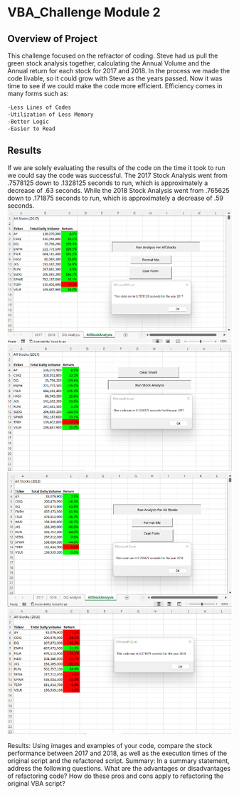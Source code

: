 # VBA_Challenge Module 2

##  Overview of Project

This challenge focused on the refractor of coding. Steve had us pull the green stock analysis together, calculating the Annual Volume and the Annual return for each stock for 2017 and 2018. In the process we made the code livable, so it could grow with Steve as the years passed. Now it was time to see if we could make the code more efficient. Efficiency comes in many forms such as:

    -Less Lines of Codes
    -Utilization of Less Memory
    -Better Logic
    -Easier to Read

## Results
If we are solely evaluating the results of the code on the time it took to run we could say the code was successful.  The 2017 Stock Analysis went from .7578125 down to .1328125 seconds to run, which is approximately a decrease of .63 seconds. While the 2018 Stock Analysis went from .765625 down to .171875 seconds to run, which is approximately a decrease of .59 seconds. 
 ![2017_GreenStocksTimer](2017_GreenStocksTimer.png)
  ![VBA_Challenge_2017](VBA_Challenge_2017.png)
   ![2018_GreenStocksTimer](2018_GreenStocksTimer.png)
    ![VBA_Challenge_2018](VBA_Challenge_2018.png)




Results: Using images and examples of your code, compare the stock performance between 2017 and 2018, as well as the execution times of the original script and the refactored script.
Summary: In a summary statement, address the following questions.
What are the advantages or disadvantages of refactoring code?
How do these pros and cons apply to refactoring the original VBA script?
